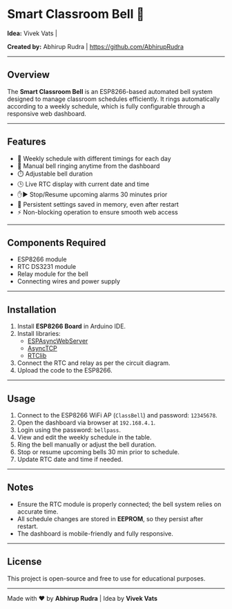 # Smart Classroom Bell 🔔

**Idea:** Vivek Vats | 

**Created by:** Abhirup Rudra | https://github.com/AbhirupRudra

---

## Overview
The **Smart Classroom Bell** is an ESP8266-based automated bell system designed to manage classroom schedules efficiently. It rings automatically according to a weekly schedule, which is fully configurable through a responsive web dashboard.

---

## Features
- 📅 Weekly schedule with different timings for each day  
- 🔘 Manual bell ringing anytime from the dashboard  
- ⏱️ Adjustable bell duration  
- 🕒 Live RTC display with current date and time  
- ✋▶️ Stop/Resume upcoming alarms 30 minutes prior  
- 💾 Persistent settings saved in memory, even after restart  
- ⚡ Non-blocking operation to ensure smooth web access  

---

## Components Required
- ESP8266 module  
- RTC DS3231 module  
- Relay module for the bell  
- Connecting wires and power supply  

---

## Installation
1. Install **ESP8266 Board** in Arduino IDE.  
2. Install libraries:  
   - [ESPAsyncWebServer](https://github.com/me-no-dev/ESPAsyncWebServer)  
   - [AsyncTCP](https://github.com/me-no-dev/AsyncTCP)  
   - [RTClib](https://github.com/adafruit/RTClib)  
3. Connect the RTC and relay as per the circuit diagram.  
4. Upload the code to the ESP8266.  

---

## Usage
1. Connect to the ESP8266 WiFi AP (`ClassBell`) and password: `12345678`.  
2. Open the dashboard via browser at `192.168.4.1`.  
3. Login using the password: `bellpass`.  
4. View and edit the weekly schedule in the table.  
5. Ring the bell manually or adjust the bell duration.  
6. Stop or resume upcoming bells 30 min prior to schedule.  
7. Update RTC date and time if needed.  

---

## Notes
- Ensure the RTC module is properly connected; the bell system relies on accurate time.  
- All schedule changes are stored in **EEPROM**, so they persist after restart.  
- The dashboard is mobile-friendly and fully responsive.  

---

## License
This project is open-source and free to use for educational purposes.  

---

Made with ❤️ by **Abhirup Rudra** | Idea by **Vivek Vats**
